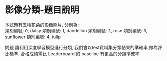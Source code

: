 影像分類-題目說明
===

本試題有五種花朵的影像照片, 分別為:     
類別編號: 0, daisy
類別編號: 1, dandelion
類別編號: 2, rose
類別編號: 3, sunflower
類別編號: 4, tulip

問題
請利用深度學習模型進行分類, 我們會以test資料集分類結果的準確率,做為評比標準.
合格成績需比 Leaderboard 的 baseline 有更高的分類準確率

